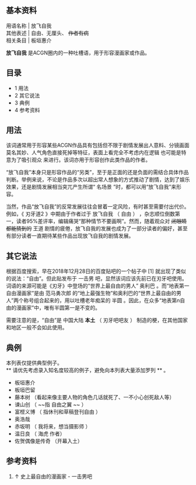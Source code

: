 **基本资料**  
---  
用语名称  |  放飞自我   
其他表述  |  自由、无厘头、 ~~作者有病~~  
相关条目  |  板垣惠介   
  
**放飞自我** 是ACGN圈内的一种吐槽语，用于形容漫画家或作品。

##  目录

  * 1  用法 
  * 2  其它说法 
  * 3  典例 
  * 4  参考资料 

##  用法

该词通常用于形容某些ACGN作品具有包括但不限于剧情发展出人意料、分镜画面莫名其妙、人气角色直接死掉等特征，表面上看完全不考虑内在逻辑
也可能是特意为了吸引观众  来进行。该词亦用于形容创作此类作品的作者。

“放飞自我”本身只是形容作品的“另类”，至于是正面的还是负面的需结合具体作品判断。举例来说，不论是作品多次以超出常人想象的方式推动了剧情，达到了娱乐效果，还是剧情发展相当突兀产生所谓“
名场景  ”时，都可以用“放飞自我”来形容。

当然，作品“放飞自我”的反常发展往往会冒着一定风险，有时甚至需要付出代价。例如，《  刃牙道2  》中期由于作者过于  放飞自我  （  自由  ）
，杂志顺位倒数第一，读者95%差评率，编辑痛哭“那种情节不要画啊”。然而，随着观众对 ~~闭眼睛都能猜到的~~ 王道
剧情的疲倦，放飞自我的发展也成为了一部分读者的偏好，甚至有部分读者一直期待某些作品出现放飞自我的剧情发展。

##  其它说法

根据百度搜索，早在2018年12月28日的百度贴吧的一个帖子中  [1]  就出现了类似的说法：“自由”。但此贴发布于  一击男
吧，显然该词应该先前已在刃牙吧使用。词语的来源可能是《刃牙》中登场的“世界上最自由的男人”  奥利巴  。而“地表第一自由漫画家”是由  范马勇次郎
的“地上最强生物”和奥利巴的“世界上最自由的男人”两个称号组合起来的，用以吐槽老年痴呆的  半圆
。因此，在众多“地表第n自由的漫画家”中，唯有半圆第一是不变的。

需要注意的是，“自由”是  中国大陆 **本土** （  刃牙吧吧友  ）  制造的梗，在其他国家和地区一般不会如此使用。

##  典例

本列表仅提供典型例子。  
** 请优先考虑录入知名度较高的例子，避免向本列表大量添加罗列  ** 。

  * 板垣惠介 
  * 板垣巴留 
  * 藤本树  （看起来像主要人物的角色几话就死了、一不小心创死敌人等） 
  * 谏山创  （ ~~指 自由之翼  ~~ ） 
  * 富㭴义博  （  指休刊和草稿登刊自由  ） 
  * 奥浩哉 
  * 赤坂明  （  我将来，想当摄影师  ） 
  * 温日良  （  海虎  作者） 
  * 佐贺偶像是传奇  （开幕入土） 

##  参考资料

  1. ↑  史上最自由的漫画家  \- 一击男吧 

